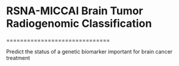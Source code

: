 # RSNA-MICCAI Brain Tumor Radiogenomic Classification

==============================

Predict the status of a genetic biomarker important for brain cancer treatment